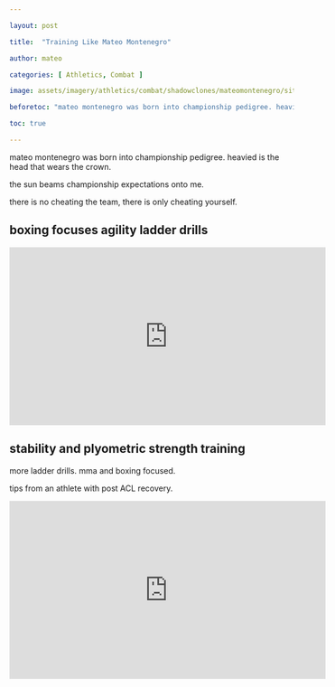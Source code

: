 ```yaml
---

layout: post

title:  "Training Like Mateo Montenegro"

author: mateo

categories: [ Athletics, Combat ]

image: assets/imagery/athletics/combat/shadowclones/mateomontenegro/sitting.jpg

beforetoc: "mateo montenegro was born into championship pedigree. heavied is the head that wears the crown. play like you practice. championship expectations."

toc: true

---
```


mateo montenegro was born into championship pedigree. heavied is the head that wears the crown.

the sun beams championship expectations onto me.

there is no cheating the team, there is only cheating yourself.

## boxing focuses agility ladder drills

<iframe width="560" height="315" src="https://www.youtube.com/embed/FNYYDgxEbts?si=tnetvs8-9pxFhLJj" title="YouTube video player" frameborder="0" allow="accelerometer; autoplay; clipboard-write; encrypted-media; gyroscope; picture-in-picture; web-share" referrerpolicy="strict-origin-when-cross-origin" allowfullscreen></iframe>

## stability and plyometric strength training

more ladder drills. mma and boxing focused.

tips from an athlete with post ACL recovery.

<iframe width="560" height="315" src="https://www.youtube.com/embed/hNWykKrmTXw?si=ggyAZyB_YPuaZp6W" title="YouTube video player" frameborder="0" allow="accelerometer; autoplay; clipboard-write; encrypted-media; gyroscope; picture-in-picture; web-share" referrerpolicy="strict-origin-when-cross-origin" allowfullscreen></iframe>
